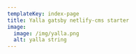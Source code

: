 ```yaml
---
templateKey: index-page
title: Yalla gatsby netlify-cms starter
image:
  image: /img/yalla.png
  alt: yalla string
---
```

